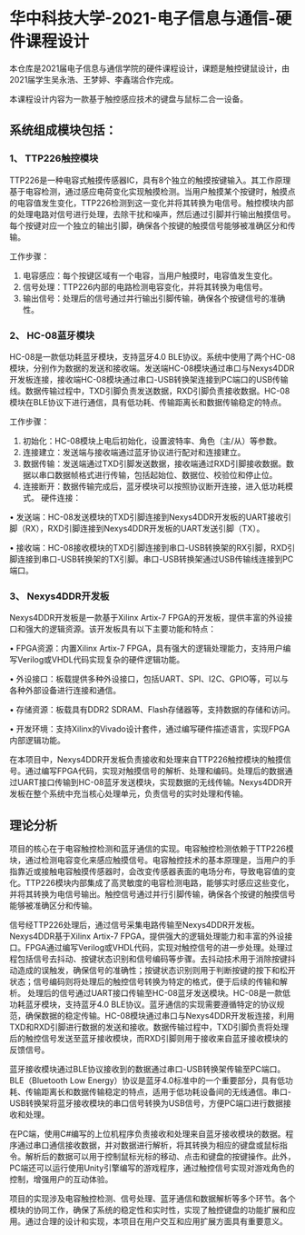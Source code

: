 # 华中科技大学-2021-电子信息与通信-硬件课程设计
本仓库是2021届电子信息与通信学院的硬件课程设计，课题是触控键鼠设计，由2021届学生吴永浩、王梦婷、李鑫瑞合作完成。

本课程设计内容为一款基于触控感应技术的键盘与鼠标二合一设备。

## 系统组成模块包括：

### 1、 TTP226触控模块
TTP226是一种电容式触摸传感器IC，具有8个独立的触摸按键输入。其工作原理基于电容检测，通过感应电荷变化实现触摸检测。当用户触摸某个按键时，触摸点的电容值发生变化，TTP226检测到这一变化并将其转换为电信号。触控模块内部的处理电路对信号进行处理，去除干扰和噪声，然后通过引脚并行输出触摸信号。每个按键对应一个独立的输出引脚，确保各个按键的触摸信号能够被准确区分和传输。

工作步骤：
1.	电容感应：每个按键区域有一个电容，当用户触摸时，电容值发生变化。
2.	信号处理：TTP226内部的电路检测电容变化，并将其转换为电信号。
3.	输出信号：处理后的信号通过并行输出引脚传输，确保各个按键信号的准确性。

### 2、 HC-08蓝牙模块
HC-08是一款低功耗蓝牙模块，支持蓝牙4.0 BLE协议。系统中使用了两个HC-08模块，分别作为数据的发送和接收端。发送端HC-08模块通过串口与Nexys4DDR开发板连接，接收端HC-08模块通过串口-USB转换架连接到PC端口的USB传输线。数据传输过程中，TXD引脚负责发送数据，RXD引脚负责接收数据。HC-08模块在BLE协议下进行通信，具有低功耗、传输距离长和数据传输稳定的特点。

工作步骤：
1.	初始化：HC-08模块上电后初始化，设置波特率、角色（主/从）等参数。
2.	连接建立：发送端与接收端通过蓝牙协议进行配对和连接建立。
3.	数据传输：发送端通过TXD引脚发送数据，接收端通过RXD引脚接收数据。数据以串口数据帧格式进行传输，包括起始位、数据位、校验位和停止位。
4.	连接断开：数据传输完成后，蓝牙模块可以按照协议断开连接，进入低功耗模式。
硬件连接：

•	发送端：HC-08发送模块的TXD引脚连接到Nexys4DDR开发板的UART接收引脚（RX），RXD引脚连接到Nexys4DDR开发板的UART发送引脚（TX）。

•	接收端：HC-08接收模块的TXD引脚连接到串口-USB转换架的RX引脚，RXD引脚连接到串口-USB转换架的TX引脚。串口-USB转换架通过USB传输线连接到PC端口。

### 3、 Nexys4DDR开发板
Nexys4DDR开发板是一款基于Xilinx Artix-7 FPGA的开发板，提供丰富的外设接口和强大的逻辑资源。该开发板具有以下主要功能和特点：

•	FPGA资源：内置Xilinx Artix-7 FPGA，具有强大的逻辑处理能力，支持用户编写Verilog或VHDL代码实现复杂的硬件逻辑功能。

•	外设接口：板载提供多种外设接口，包括UART、SPI、I2C、GPIO等，可以与各种外部设备进行连接和通信。

•	存储资源：板载具有DDR2 SDRAM、Flash存储器等，支持数据的存储和访问。

•	开发环境：支持Xilinx的Vivado设计套件，通过编写硬件描述语言，实现FPGA内部逻辑功能。

  在本项目中，Nexys4DDR开发板负责接收和处理来自TTP226触控模块的触摸信号。通过编写FPGA代码，实现对触摸信号的解析、处理和编码。处理后的数据通过UART接口传输到HC-08蓝牙发送模块，实现数据的无线传输。Nexys4DDR开发板在整个系统中充当核心处理单元，负责信号的实时处理和传输。

## 理论分析

  项目的核心在于电容触控检测和蓝牙通信的实现。电容触控检测依赖于TTP226模块，通过检测电容变化来感应触摸信号。电容触控技术的基本原理是，当用户的手指靠近或接触电容触摸传感器时，会改变传感器表面的电场分布，导致电容值的变化。TTP226模块内部集成了高灵敏度的电容检测电路，能够实时感应这些变化，并将其转换为电信号输出。触控信号通过并行引脚传输，确保各个按键的触摸信号能够被准确区分和传输。
  
  信号经TTP226处理后，通过信号采集电路传输至Nexys4DDR开发板。Nexys4DDR基于Xilinx Artix-7 FPGA，提供强大的逻辑处理能力和丰富的外设接口。FPGA通过编写Verilog或VHDL代码，实现对触控信号的进一步处理。处理过程包括信号去抖动、按键状态识别和信号编码等步骤。去抖动技术用于消除按键抖动造成的误触发，确保信号的准确性；按键状态识别则用于判断按键的按下和松开状态；信号编码则将处理后的触控信号转换为特定的格式，便于后续的传输和解析。
处理后的信号通过UART接口传输至HC-08蓝牙发送模块。HC-08是一款低功耗蓝牙模块，支持蓝牙4.0 BLE协议。蓝牙通信的实现需要遵循特定的协议规范，确保数据的稳定传输。HC-08模块通过串口与Nexys4DDR开发板连接，利用TXD和RXD引脚进行数据的发送和接收。数据传输过程中，TXD引脚负责将处理后的触控信号发送至蓝牙接收模块，而RXD引脚则用于接收来自蓝牙接收模块的反馈信号。

  蓝牙接收模块通过BLE协议接收到的数据通过串口-USB转换架传输至PC端口。BLE（Bluetooth Low Energy）协议是蓝牙4.0标准中的一个重要部分，具有低功耗、传输距离长和数据传输稳定的特点，适用于低功耗设备间的无线通信。串口-USB转换架将蓝牙接收模块的串口信号转换为USB信号，方便PC端口进行数据接收和处理。
  
  在PC端，使用C#编写的上位机程序负责接收和处理来自蓝牙接收模块的数据。程序通过串口通信接收数据，并对数据进行解析，将其转换为相应的键盘或鼠标指令。解析后的数据可以用于控制鼠标光标的移动、点击和键盘的按键操作。此外，PC端还可以运行使用Unity引擎编写的游戏程序，通过触控信号实现对游戏角色的控制，增强用户的互动体验。
  
  项目的实现涉及电容触控检测、信号处理、蓝牙通信和数据解析等多个环节。各个模块的协同工作，确保了系统的稳定性和实时性，实现了触控键盘的功能扩展和应用。通过合理的设计和实现，本项目在用户交互和应用扩展方面具有重要意义。
